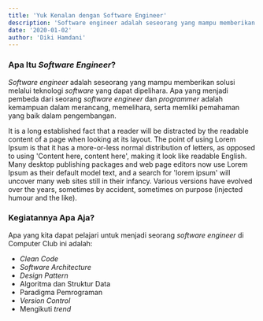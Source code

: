 ```yaml
---
title: 'Yuk Kenalan dengan Software Engineer'
description: 'Software engineer adalah seseorang yang mampu memberikan solusi melalui teknologi software yang dapat dipelihara. Apa yang menjadi pembeda dari seorang software engineer dan programmer adalah kemampuan dalam merancang, memelihara, serta memliki pemahaman yang baik dalam pengembangan.'
date: '2020-01-02'
author: 'Diki Hamdani'
---
```


### Apa Itu *Software Engineer*?
*Software engineer* adalah seseorang yang mampu memberikan solusi melalui teknologi *software* yang dapat dipelihara. Apa yang menjadi pembeda dari seorang *software engineer* dan *programmer* adalah kemampuan dalam merancang, memelihara, serta memliki pemahaman yang baik dalam pengembangan.

It is a long established fact that a reader will be distracted by the readable content of a page when looking at its layout. The point of using Lorem Ipsum is that it has a more-or-less normal distribution of letters, as opposed to using 'Content here, content here', making it look like readable English. Many desktop publishing packages and web page editors now use Lorem Ipsum as their default model text, and a search for 'lorem ipsum' will uncover many web sites still in their infancy. Various versions have evolved over the years, sometimes by accident, sometimes on purpose (injected humour and the like).



### Kegiatannya Apa Aja?
Apa yang kita dapat pelajari untuk menjadi seorang *software engineer* di Computer Club ini adalah:
- *Clean Code*
- *Software Architecture*
- *Design Pattern*
- Algoritma dan Struktur Data
- Paradigma Pemrograman
- *Version Control*
- Mengikuti *trend*